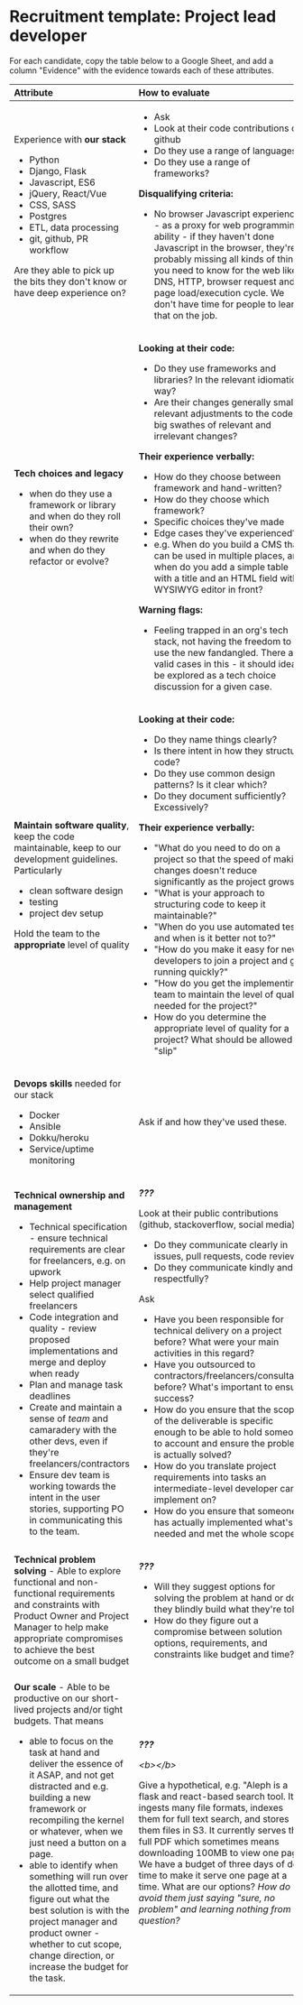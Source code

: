 # Recruitment template: Project lead developer

For each candidate, copy the table below to a Google Sheet, and add a column "Evidence" with the evidence towards each of these attributes.

<table>
  <thead>
    <tr>
      <th style="text-align:left">Attribute</th>
      <th style="text-align:left">How to evaluate</th>
    </tr>
  </thead>
  <tbody>
    <tr>
      <td style="text-align:left">
        <p>Experience with <b>our stack</b>
        </p>
        <ul>
          <li>Python</li>
          <li>Django, Flask</li>
          <li>Javascript, ES6</li>
          <li>jQuery, React/Vue</li>
          <li>CSS, SASS</li>
          <li>Postgres</li>
          <li>ETL, data processing</li>
          <li>git, github, PR workflow</li>
        </ul>
        <p>Are they able to pick up the bits they don&apos;t know or have deep experience
          on?</p>
      </td>
      <td style="text-align:left">
        <ul>
          <li>Ask</li>
          <li>Look at their code contributions on github</li>
          <li>Do they use a range of languages?</li>
          <li>Do they use a range of frameworks?</li>
        </ul>
        <p><b>Disqualifying criteria:</b>
        </p>
        <ul>
          <li>No browser Javascript experience - as a proxy for web programming ability
            - if they haven&apos;t done Javascript in the browser, they&apos;re probably
            missing all kinds of things you need to know for the web like DNS, HTTP,
            browser request and page load/execution cycle. We don&apos;t have time
            for people to learn that on the job.</li>
        </ul>
      </td>
    </tr>
    <tr>
      <td style="text-align:left">
        <p><b>Tech choices and legacy</b>
        </p>
        <ul>
          <li>when do they use a framework or library and when do they roll their own?</li>
          <li>when do they rewrite and when do they refactor or evolve?</li>
        </ul>
      </td>
      <td style="text-align:left">
        <p><b>Looking at their code:</b>
        </p>
        <ul>
          <li>Do they use frameworks and libraries? In the relevant idiomatic way?</li>
          <li>Are their changes generally small, relevant adjustments to the code, or
            big swathes of relevant and irrelevant changes?</li>
        </ul>
        <p><b>Their experience verbally:</b>
        </p>
        <ul>
          <li>How do they choose between framework and hand-written?</li>
          <li>How do they choose which framework?</li>
          <li>Specific choices they&apos;ve made</li>
          <li>Edge cases they&apos;ve experienced?</li>
          <li>e.g. When do you build a CMS that can be used in multiple places, and
            when do you add a simple table with a title and an HTML field with a WYSIWYG
            editor in front?</li>
        </ul>
        <p><b>Warning flags:</b>
        </p>
        <ul>
          <li>Feeling trapped in an org&apos;s tech stack, not having the freedom to
            use the new fandangled. There are valid cases in this - it should ideally
            be explored as a tech choice discussion for a given case.</li>
        </ul>
      </td>
    </tr>
    <tr>
      <td style="text-align:left">
        <p><b>Maintain software quality</b>, keep the code maintainable, keep to
          our development guidelines. Particularly</p>
        <ul>
          <li>clean software design</li>
          <li>testing</li>
          <li>project dev setup</li>
        </ul>
        <p>Hold the team to the <b>appropriate</b> level of quality</p>
      </td>
      <td style="text-align:left">
        <p><b>Looking at their code:</b>
        </p>
        <ul>
          <li>Do they name things clearly?</li>
          <li>Is there intent in how they structure code?</li>
          <li>Do they use common design patterns? Is it clear which?</li>
          <li>Do they document sufficiently? Excessively?</li>
        </ul>
        <p><b>Their experience verbally:</b>
        </p>
        <ul>
          <li>&quot;What do you need to do on a project so that the speed of making
            changes doesn&apos;t reduce significantly as the project grows?&quot;</li>
          <li>&quot;What is your approach to structuring code to keep it maintainable?&quot;</li>
          <li>&quot;When do you use automated tests and when is it better not to?&quot;</li>
          <li>&quot;How do you make it easy for new developers to join a project and
            get running quickly?&quot;</li>
          <li>&quot;How do you get the implementing team to maintain the level of quality
            needed for the project?&quot;</li>
          <li>How do you determine the appropriate level of quality for a project? What
            should be allowed to &quot;slip&quot;</li>
        </ul>
      </td>
    </tr>
    <tr>
      <td style="text-align:left">
        <p><b>Devops skills</b> needed for our stack</p>
        <ul>
          <li>Docker</li>
          <li>Ansible</li>
          <li>Dokku/heroku</li>
          <li>Service/uptime monitoring</li>
        </ul>
      </td>
      <td style="text-align:left">Ask if and how they&apos;ve used these.</td>
    </tr>
    <tr>
      <td style="text-align:left">
        <p><b>Technical ownership and management</b>
        </p>
        <ul>
          <li>Technical specification - ensure technical requirements are clear for
            freelancers, e.g. on upwork</li>
          <li>Help project manager select qualified freelancers</li>
          <li>Code integration and quality - review proposed implementations and merge
            and deploy when ready</li>
          <li>Plan and manage task deadlines</li>
          <li>Create and maintain a sense of <em>team</em> and camaradery with the other
            devs, even if they&apos;re freelancers/contractors</li>
          <li>Ensure dev team is working towards the intent in the user stories, supporting
            PO in communicating this to the team.</li>
        </ul>
      </td>
      <td style="text-align:left">
        <p><em><b>???<br /></b></em>
        </p>
        <p>Look at their public contributions (github, stackoverflow, social media)</p>
        <ul>
          <li>Do they communicate clearly in issues, pull requests, code reviews?</li>
          <li>Do they communicate kindly and respectfully?</li>
        </ul>
        <p>Ask</p>
        <ul>
          <li>Have you been responsible for technical delivery on a project before?
            What were your main activities in this regard?</li>
          <li>Have you outsourced to contractors/freelancers/consultants before? What&apos;s
            important to ensure success?</li>
          <li>How do you ensure that the scope of the deliverable is specific enough
            to be able to hold someone to account and ensure the problem is actually
            solved?</li>
          <li>How do you translate project requirements into tasks an intermediate-level
            developer can implement on?</li>
          <li>How do you ensure that someone has actually implemented what&apos;s needed
            and met the whole scope?</li>
        </ul>
      </td>
    </tr>
    <tr>
      <td style="text-align:left"><b>Technical problem solving</b> - Able to explore functional and non-functional
        requirements and constraints with Product Owner and Project Manager to
        help make appropriate compromises to achieve the best outcome on a small
        budget</td>
      <td style="text-align:left">
        <p><em><b>???</b></em>
        </p>
        <ul>
          <li>Will they suggest options for solving the problem at hand or do they blindly
            build what they&apos;re told?</li>
          <li>How do they figure out a compromise between solution options, requirements,
            and constraints like budget and time?</li>
        </ul>
      </td>
    </tr>
    <tr>
      <td style="text-align:left">
        <p><b>Our scale</b> - Able to be productive on our short-lived projects and/or
          tight budgets. That means</p>
        <ul>
          <li>able to focus on the task at hand and deliver the essence of it ASAP,
            and not get distracted and e.g. building a new framework or recompiling
            the kernel or whatever, when we just need a button on a page.</li>
          <li>able to identify when something will run over the allotted time, and figure
            out what the best solution is with the project manager and product owner
            - whether to cut scope, change direction, or increase the budget for the
            task.</li>
        </ul>
      </td>
      <td style="text-align:left">
        <p><em><b>???</b></em>
        </p>
        <p><em>&lt;b&gt;&lt;/b&gt;</em>
        </p>
        <p>Give a hypothetical, e.g. &quot;Aleph is a flask and react-based search
          tool. It ingests many file formats, indexes them for full text search,
          and stores them files in S3. It currently serves the full PDF which sometimes
          means downloading 100MB to view one page. We have a budget of three days
          of dev time to make it serve one page at a time. What are our options? <em>How do we avoid them just saying &quot;sure, no problem&quot; and learning nothing from the question?</em>
        </p>
      </td>
    </tr>
  </tbody>
</table>

